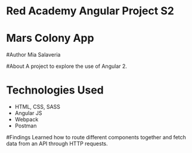 # Red Academy Angular Project S2
# Mars Colony App
#Author
Mia Salaveria

#About
A project to explore the use of Angular 2.

# Technologies Used
- HTML, CSS, SASS
- Angular JS
- Webpack
- Postman

#Findings
Learned how to route different components together and fetch data from an API through HTTP requests.